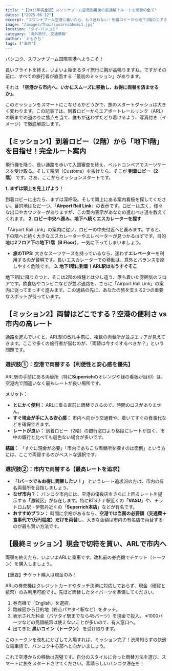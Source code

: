 ```yaml
---
title: "【2025年完全版】スワンナプーム空港到着後の最適解！ルートと両替の全て"
dates: ["2025-06-12"]
excerpt: "スワンナプーム空港に着いたら、もう迷わない！到着ロビーから地下1階のエアポートリンク駅までのルートを写真付きで徹底解説します。レートの良い両替所の選び方から、現金のみのチケット購入方法まで、知っているだけで得をする情報が満載。スマートなバンコク旅行はここから始まります。"
image: "/images/Thai/suvarnabhumi1.jpg"
location: "タイ-バンコク"
category: '海外旅行, 交通情報'
author: 'ともきち'
tags: ["海外"]
---
```


バンコク、スワンナプーム国際空港へようこそ！

長いフライトを終え、いよいよ始まるタイ旅行に胸が高鳴りますね。ですがその前に、すべての旅行者が直面する「最初のミッション」があります。

それは **「空港から市内へ、いかにスムーズに移動し、お得に両替を済ませるか」**。

このミッションをスマートにこなせるかどうかで、旅のスタートダッシュは大きく変わります。この記事では、到着ロビーからエアポートレールリンク（ARL）の駅までの道のりに焦点を当て、誰もが迷わずたどり着けるよう、写真付き（イメージ）で徹底解説します。

## 【ミッション1】到着ロビー（2階）から「地下1階」を目指せ！完全ルート案内

飛行機を降り、長い通路を歩いて入国審査を終え、ベルトコンベアでスーツケースを受け取る。そして税関（Customs）を抜けたら、そこが **到着ロビー（2階）** です。さあ、ここからミッションスタートです。

**1. まずは頭上を見上げよう！**

到着ロビーに出たら、まずは深呼吸。そして頭上にある案内看板を探してください。目的地はただ一つ、「**Airport Rail Link**」の表示です。ロビーは広く、様々な出口やカウンターがありますが、この案内表示があなたの進むべき道を教えてくれます。
**2. ロビー中央へ進み、地下へ続くエスカレーターを探す**

「Airport Rail Link」の案内に従い、ロビーの中央付近へと進みます。すると、下の階へと続く大きなエスカレーターやエレベーターが見つかるはずです。目的地は**2フロア下**の**地下1階（B Floor）**。一気に下ってしまいましょう。

- **旅のTIPS:** 大きなスーツケースを持っているなら、迷わず**エレベーター**を利用するのが賢明です。長いエスカレーターでの移動は、意外とバランスを崩しやすく危険です。
**3. 地下1階に到着！ARL駅はもうすぐそこ**

地下1階に降り立つと、そこは2階の喧騒とは少し違う、落ち着いた雰囲気のフロアです。飲食店やコンビニなどが並ぶ通路を、さらに「Airport Rail Link」の案内に従ってまっすぐ進みます。この通路の先に、あなたの旅を支える2つの重要なスポットが待っています。

## 【ミッション2】両替はどこでする？空港の便利さ vs 市内の高レート

通路を進んでいくと、ARL駅の改札手前に、複数の両替所が並ぶエリアが見えてきます。ここで多くの旅行者が悩むのが、「両替は今すぐするべきか？」という問題です。

### 選択肢①：空港で両替する【利便性と安心感を優先】

ARL駅の手前にある両替所（特に**Superrich**のオレンジや緑の看板が目印）は、空港内で間違いなく最もレートが良い場所です。

**メリット：**

- **とにかく便利：** ARLに乗る直前に両替できるので、時間のロスがありません。
- **すぐ現金が手に入る安心感：** 市内へ向かう交通費や、着いてすぐの食事代などを確保できます。
- **レートが良い：** 到着ロビー（2階）の銀行窓口より格段にレートが良く、市中の銀行と比べても遜色ない場合が多いです。

**結論：** 「すぐに現金が必要」「市内であちこち両替所を探すのは面倒」という方には、ここで両替するのがベストな選択です。

### 選択肢②：市内で両替する【最高レートを追求】

- **「1バーツでもお得に両替したい！」** というレート追求派の方は、市内の有名両替所を目指しましょう。
- **なぜ市内？：** バンコク市内には、空港の優良店をさらに上回るレートを提示する「激戦区」が存在します。特にBTSナナ駅近くの「**VASU**」や、チットロム駅・伊勢丹近くの「**Superrich本店**」などが有名です。
- **おすすめプラン：** 時間に余裕があるなら、**空港では当面の必要額（交通費＋食事代で1万円程度）だけを両替**し、大きな金額は市内の有名店で両替するのが最も賢い方法です。

## 【最終ミッション】現金で切符を買い、ARLで市内へ

両替を終えたら、いよいよARLに乗車です。改札前の券売機でチケット（トークン）を購入しましょう。

【重要】チケット購入は現金のみ！

ARLの券売機はクレジットカードやタッチ決済に対応しておらず、現金（硬貨と紙幣）のみ利用可能です。先ほど両替したタイバーツを準備してください。

1. 券売機で「English」を選択。
2. 路線図から目的地（終点パヤタイ駅など）をタッチ。
3. 表示された料金（パヤタイ駅までなら45バーツ）を現金で投入。
    ※1000バーツなどの高額紙幣は使えないことが多いので、有人窓口へ。
4. 出てきた **黒いコイン（トークン）** を受け取ります。

このトークンを改札にかざして入場すれば、ミッション完了！渋滞知らずの快適な電車旅で、バンコク中心部へと向かいましょう。

これで空港からの移動は完璧です。自分のスタイルに合った両替方法を選び、スマートに旅をスタートさせてください。素晴らしいバンコク滞在を！
